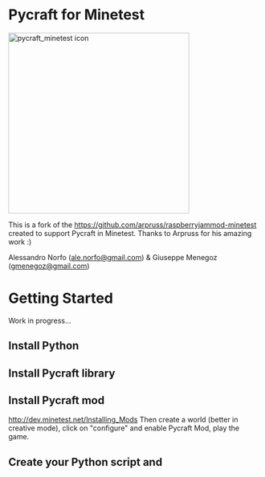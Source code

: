 # Pycraft for Minetest
<img src="https://alessandronorfo.files.wordpress.com/2017/09/pycraft_minetest.png" alt="pycraft_minetest icon" height="360">

This is a fork of the https://github.com/arpruss/raspberryjammod-minetest created to support Pycraft in Minetest. Thanks to Arpruss for his amazing work :)

Alessandro Norfo (ale.norfo@gmail.com) & Giuseppe Menegoz (gmenegoz@gmail.com)

# Getting Started
Work in progress...

## Install Python

## Install Pycraft library

## Install Pycraft mod
http://dev.minetest.net/Installing_Mods
Then create a world (better in creative mode), click on "configure" and enable Pycraft Mod, play the game.

## Create your Python script and 

